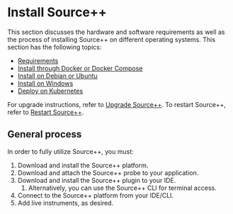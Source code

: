 # Install Source++

This section discusses the hardware and software requirements as well as the process of installing Source++ on different operating systems. This section has the following topics:

- [Requirements](requirements.md)
- [Install through Docker or Docker Compose](docker.md)
- [Install on Debian or Ubuntu](debian.md)
- [Install on Windows](windows.md)
- [Deploy on Kubernetes](kubernetes.md)

For upgrade instructions, refer to [Upgrade Source++](upgrading.md).
To restart Source++, refer to [Restart Source++](restarting.md).

## General process

In order to fully utilize Source++, you must:

1. Download and install the Source++ platform.
1. Download and attach the Source++ probe to your application.
1. Download and install the Source++ plugin to your IDE.
    1. Alternatively, you can use the Source++ CLI for terminal access.
1. Connect to the Source++ platform from your IDE/CLI.
1. Add live instruments, as desired.
